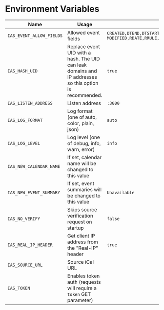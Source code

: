 # Environment Variables

| Name | Usage | Default |
| --- | --- | --- |
| `IAS_EVENT_ALLOW_FIELDS` | Allowed event fields | `CREATED,DTEND,DTSTART,DTSTAMP,EXDATE,EXRULE,LAST-MODIFIED,RDATE,RRULE,SEQUENCE,STATUS,TRANSP,UID` |
| `IAS_HASH_UID` | Replace event UID with a hash. The UID can leak domains and IP addresses so this option is recommended. | `true` |
| `IAS_LISTEN_ADDRESS` | Listen address | `:3000` |
| `IAS_LOG_FORMAT` | Log format (one of auto, color, plain, json) | `auto` |
| `IAS_LOG_LEVEL` | Log level (one of debug, info, warn, error) | `info` |
| `IAS_NEW_CALENDAR_NAME` | If set, calendar name will be changed to this value | ` ` |
| `IAS_NEW_EVENT_SUMMARY` | If set, event summaries will be changed to this value | `Unavailable` |
| `IAS_NO_VERIFY` | Skips source verification request on startup | `false` |
| `IAS_REAL_IP_HEADER` | Get client IP address from the "Real-IP" header | `true` |
| `IAS_SOURCE_URL` | Source iCal URL | ` ` |
| `IAS_TOKEN` | Enables token auth (requests will require a `token` GET parameter) | ` ` |